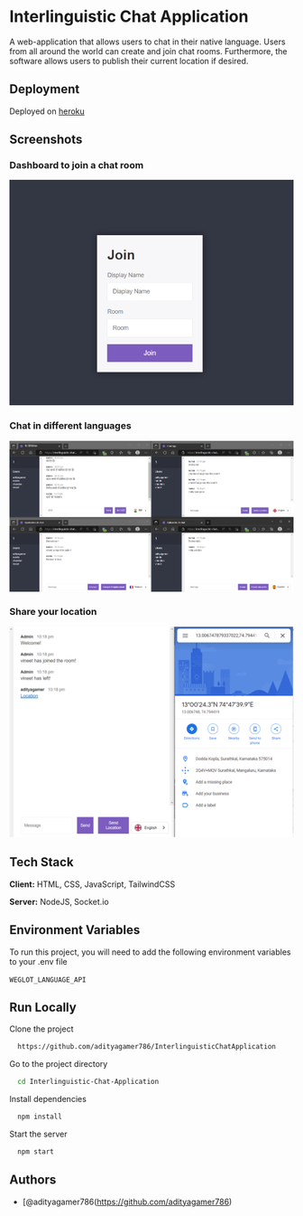 # Interlinguistic Chat Application

A web-application that allows users to chat in their native language. Users from all around the world can create and join chat rooms. Furthermore, the software allows users to publish their current location if desired.

## Deployment

Deployed on [heroku](https://interlinguistic-chat-app.herokuapp.com/)

## Screenshots

### Dashboard to join a chat room

![App Screenshot](./public/img/dashboard.png)

### Chat in different languages

![App Screenshot](./public/img/interlinguistic-chat.png)

### Share your location

![App Screenshot](./public/img/location-sharing.png)

## Tech Stack

**Client:** HTML, CSS, JavaScript, TailwindCSS

**Server:** NodeJS, Socket.io

## Environment Variables

To run this project, you will need to add the following environment variables to your .env file

`WEGLOT_LANGUAGE_API`

## Run Locally

Clone the project

```bash
  https://github.com/adityagamer786/InterlinguisticChatApplication
```

Go to the project directory

```bash
  cd Interlinguistic-Chat-Application
```

Install dependencies

```bash
  npm install
```

Start the server

```bash
  npm start
```
## Authors

-   [@adityagamer786(https://github.com/adityagamer786)
